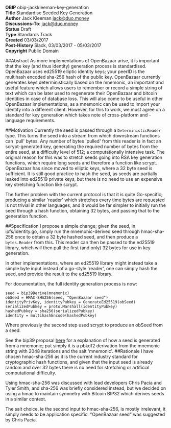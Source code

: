 __OBIP__ obip-jackkleeman-key-generation  
__Title__ Standardise Seeded Key Generation  
__Author__ Jack Kleeman <jack@duo.money>  
__Discussions-To__: <jack@duo.money>  
__Status__ Draft  
__Type__ Standards Track  
__Created__ 03/03/2017  
__Post-History__ Slack, 03/03/2017 - 05/03/2017  
__Copyright__ Public Domain  

##Abstract
As more implementations of OpenBazaar arise, it is important that the key (and thus identity) generation process is standardised. OpenBazaar uses ed25519 elliptic identity keys; your peerID is the multihash encoded sha-256 hash of the public key. OpenBazaar currently generates keys deterministically based on the mnemonic, an important and useful feature which allows users to remember or record a simple string of text which can be later used to regenerate their OpenBazaar and bitcoin identities in case of database loss. This will also come to be useful in other OpenBazaar implementations, as a mnemonic can be used to import your identity into a different client. However, for this to work, we must agree on a standard for key generation which takes note of cross-platform and -language requirements.

##Motivation
Currently the seed is passed through a `DeterministicReader` type. This turns the seed into a stream from which downstream functions can 'pull' bytes. Any number of bytes 'pulled' from this reader is in fact an scrypt-generated key, generating the required number of bytes from the entire seed, at a difficulty level of 512; a computationally intensive task. The original reason for this was to stretch seeds going into RSA key generation functions, which require long seeds and therefore a function like scrypt. OpenBazaar has since moved to elliptic keys, where a 32 byte seed is sufficient. It is still good practice to hash the seed, as seeds are partially leaked into ed25519 private keys, but there is no need to use an expensive key stretching function like scrypt.

The further problem with the current protocol is that it is quite Go-specific; producing a similar 'reader' which stretches every time bytes are requested is not trivial in other languages, and it would be far simpler to initially run the seed through a hash function, obtaining 32 bytes, and passing that to the generation function.

##Specification
I propose a simple change; given the seed, in ipfs/identity.go, simply run the mnemonic-derived seed through hmac-sha-256 once to obtain a 32 byte hashed seed, and then produce a `bytes.Reader` from this. This reader can then be passed to the ed25519 library, which will then pull the first (and only) 32 bytes for use in key generation.

In other implementations, where an ed25519 library might instead take a simple byte input instead of a go-style 'reader', one can simply hash the seed, and provide the result to the ed25519 library.

For documentation, the full identity generation process is now:

`seed = bip39Derive(mnemonic)`  
`obSeed = HMAC-SHA256(seed, "OpenBazaar seed")`  
`identityPrivKey, identityPubkey = GenerateEd25519(obSeed)`  
`serializedPubkey = proto.Marshall(identityPubkey)`  
`hashedPubkey = sha256(serializedPubkey)`  
`identity = multihashEncode(hashedPubkey)`  

Where previously the second step used scrypt to produce an obSeed from a seed.

See the bip39 proposal [here](https://github.com/bitcoin/bips/blob/master/bip-0039.mediawiki) for a explanation of how a seed is generated from a mnemonic; put simply it is a pbkdf2 derivation from the mnemonic string with 2048 iterations and the salt 'mnemonic'.
##Rationale
I have chosen hmac-sha-256 as it is the current industry standard for cryptographic hash functions, and given that the input seed is already random and over 32 bytes there is no need for stretching or artificial computational difficulty. 

Using hmac-sha-256 was discussed with lead developers Chris Pacia and Tyler Smith, and sha-256 was briefly considered instead, but we decided on using a hmac to maintain symmetry with Bitcoin BIP32 which derives seeds in a similar context.

The salt choice, ie the second input to hmac-sha-256, is mostly irrelevant, it simply needs to be application specific: "OpenBazaar seed" was suggested by Chris Pacia.

